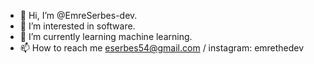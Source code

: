 - 👋 Hi, I’m @EmreSerbes-dev.
- 👀 I’m interested in software.
- 🌱 I’m currently learning machine learning.
- 📫 How to reach me eserbes54@gmail.com / instagram: emrethedev


<!---
EmreSerbes-dev/EmreSerbes-dev is a ✨ special ✨ repository because its `README.md` (this file) appears on your GitHub profile.
You can click the Preview link to take a look at your changes.
--->
